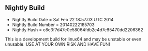 
Nightly Build
------------------------------

* Nightly Build Date = Sat Feb 22 18:57:03 UTC 2014
* Nightly Build Number = 20140222185703
* Nightly Hash = e8c3f7d47e0e58064fdb2c4d7e85470dd2206362

This is a development build for linux64 and may be unstable or even unusable.
USE AT YOUR OWN RISK AND HAVE FUN!


